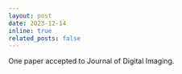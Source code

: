```yaml
---
layout: post
date: 2023-12-14
inline: true
related_posts: false
---
```


One paper accepted to Journal of Digital Imaging.
